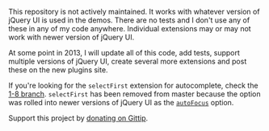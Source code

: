 This repository is not actively maintained. It works with whatever version of
jQuery UI is used in the demos. There are no tests and I don't use any of these
in any of my code anywhere. Individual extensions may or may not work with newer
version of jQuery UI.

At some point in 2013, I will update all of this code, add tests, support
multiple versions of jQuery UI, create several more extensions and post these
on the new plugins site.

If you're looking for the `selectFirst` extension for autocomplete, check the
[1-8 branch](https://github.com/scottgonzalez/jquery-ui-extensions/tree/1-8).
`selectFirst` has been removed from master because the option was rolled into
newer versions of jQuery UI as the
[`autoFocus`](http://api.jqueryui.com/autocomplete/#option-autoFocus) option.

Support this project by [donating on Gittip](https://www.gittip.com/scottgonzalez/).
